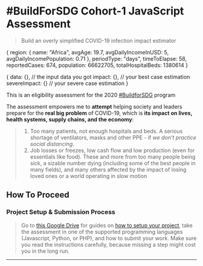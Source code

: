 # #BuildForSDG Cohort-1 JavaScript Assessment

> Build an overly simplified COVID-19 infection impact estimator


{
region: {
name: "Africa",
avgAge: 19.7,
avgDailyIncomeInUSD: 5,
avgDailyIncomePopulation: 0.71
},
periodType: "days",
timeToElapse: 58,
reportedCases: 674,
population: 66622705,
totalHospitalBeds: 1380614
}


{
data: {}, // the input data you got
impact: {}, // your best case estimation
severeImpact: {} // your severe case estimation
}

This is an eligibility assessment for the 2020 [#BuildforSDG](https://buildforsdg.andela.com/) program

The assessment empowers me to **attempt** helping society and leaders prepare for the **real big problem** of COVID-19, which is **its impact on lives, health systems, supply chains, and the economy**: 
> 1.  Too many patients, not enough hospitals and beds. A serious shortage of ventilators, masks and other PPE - if *we don’t practice social distancing*.
> 2.  Job losses or freezes, low cash flow and low production (even for essentials like food). These and more from too many people being sick, a sizable number dying (including some of the best people in many fields), and many others affected by the impact of losing loved ones or a world operating in slow motion

## How To Proceed

### Project Setup & Submission Process

> Go to [this Google Drive](https://drive.google.com/drive/u/0/folders/132af5VHpYX5LDTzqQETThXpDpw6Q6jRv) for guides on [how to setup your project](https://drive.google.com/file/d/1izTv3RdKwJf2V0RsarRc2ULDemKEAC16/view), take the assessment in one of the supported programming languages (Javascript, Python, or PHP), and how to submit your work. Make sure you read the instructions carefully, because missing a step might cost you in the long run.
---

